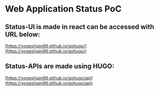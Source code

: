 # Web Application Status PoC

## Status-UI is made in react can be accessed with URL below:

[https://yogeshjain96.github.io/gohugo/](https://yogeshjain96.github.io/gohugo/)

## Status-APIs are made using HUGO:

[https://yogeshjain96.github.io/gohugo/api](https://yogeshjain96.github.io/gohugo/api)